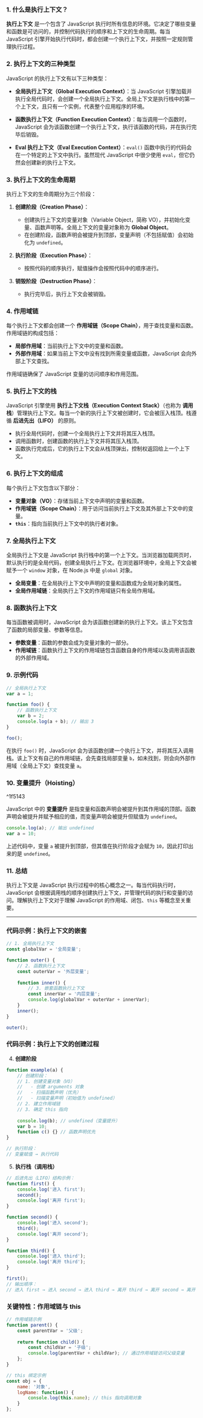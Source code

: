 ### 1. 什么是执行上下文？

**执行上下文** 是一个包含了 JavaScript 执行时所有信息的环境。它决定了哪些变量和函数是可访问的，并控制代码执行的顺序和上下文的生命周期。每当 JavaScript 引擎开始执行代码时，都会创建一个执行上下文，并按照一定规则管理执行过程。

### 2. 执行上下文的三种类型

JavaScript 的执行上下文有以下三种类型：

- **全局执行上下文（Global Execution Context）**：当 JavaScript 引擎加载并执行全局代码时，会创建一个全局执行上下文。全局上下文是执行栈中的第一个上下文，且只有一个实例，代表整个应用程序的环境。
    
- **函数执行上下文（Function Execution Context）**：每当调用一个函数时，JavaScript 会为该函数创建一个执行上下文，执行该函数的代码，并在执行完毕后销毁。
    
- **Eval 执行上下文（Eval Execution Context）**：`eval()` 函数中执行的代码会在一个特定的上下文中执行。虽然现代 JavaScript 中很少使用 `eval`，但它仍然会创建新的执行上下文。
    

### 3. 执行上下文的生命周期

执行上下文的生命周期分为三个阶段：

1. **创建阶段（Creation Phase）**：
    
    - 创建执行上下文的变量对象（Variable Object，简称 VO），并初始化变量、函数声明等。全局上下文的变量对象称为 **Global Object**。
    - 在创建阶段，函数声明会被提升到顶部，变量声明（不包括赋值）会初始化为 `undefined`。
2. **执行阶段（Execution Phase）**：
    
    - 按照代码的顺序执行，赋值操作会按照代码中的顺序进行。
3. **销毁阶段（Destruction Phase）**：
    
    - 执行完毕后，执行上下文会被销毁。

### 4. 作用域链

每个执行上下文都会创建一个 **作用域链（Scope Chain）**，用于查找变量和函数。作用域链的构成包括：

- **局部作用域**：当前执行上下文中的变量和函数。
- **外部作用域**：如果当前上下文中没有找到所需变量或函数，JavaScript 会向外部上下文查找。

作用域链确保了 JavaScript 变量的访问顺序和作用范围。

### 5. 执行上下文的栈

JavaScript 引擎使用 **执行上下文栈（Execution Context Stack）**（也称为 **调用栈**）管理执行上下文。每当一个新的执行上下文被创建时，它会被压入栈顶。栈遵循 **后进先出（LIFO）** 的原则。

- 执行全局代码时，创建一个全局执行上下文并将其压入栈顶。
- 调用函数时，创建函数的执行上下文并将其压入栈顶。
- 函数执行完成后，它的执行上下文会从栈顶弹出，控制权返回给上一个上下文。

### 6. 执行上下文的组成

每个执行上下文包含以下部分：

- **变量对象（VO）**：存储当前上下文中声明的变量和函数。
- **作用域链（Scope Chain）**：用于访问当前执行上下文及其外部上下文中的变量。
- **`this`**：指向当前执行上下文中的执行者对象。

### 7. 全局执行上下文

全局执行上下文是 JavaScript 执行栈中的第一个上下文。当浏览器加载网页时，默认执行的是全局代码，创建全局执行上下文。在浏览器环境中，全局上下文会被赋予一个 `window` 对象，在 Node.js 中是 `global` 对象。

- **全局变量**：在全局执行上下文中声明的变量和函数成为全局对象的属性。
- **全局作用域链**：全局执行上下文的作用域链只有全局作用域。

### 8. 函数执行上下文

每当函数被调用时，JavaScript 会为该函数创建新的执行上下文。该上下文包含了函数的局部变量、参数等信息。

- **参数变量**：函数的参数会成为变量对象的一部分。
- **作用域链**：函数执行上下文的作用域链包含函数自身的作用域以及调用该函数的外部作用域。

### 9. 示例代码

```javascript
// 全局执行上下文
var a = 1;

function foo() {
    // 函数执行上下文
    var b = 2;
    console.log(a + b); // 输出 3
}

foo();
```

在执行 `foo()` 时，JavaScript 会为该函数创建一个执行上下文，并将其压入调用栈。该上下文有自己的作用域链，会先查找局部变量 `b`，如未找到，则会向外部作用域（全局上下文）查找变量 `a`。

### 10. 变量提升（Hoisting）

^1f5143

JavaScript 中的 **变量提升** 是指变量和函数声明会被提升到其作用域的顶部。函数声明会被提升并赋予相应的值，而变量声明会被提升但赋值为 `undefined`。

```javascript
console.log(a); // 输出 undefined
var a = 10;
```

上述代码中，变量 `a` 被提升到顶部，但其值在执行阶段才会赋为 `10`，因此打印出来的是 `undefined`。

### 11. 总结

执行上下文是 JavaScript 执行过程中的核心概念之一。每当代码执行时，JavaScript 会根据调用栈的顺序创建执行上下文，并管理代码的执行和变量的访问。理解执行上下文对于理解 JavaScript 的作用域、闭包、`this` 等概念至关重要。

---

### 代码示例：执行上下文的嵌套

```javascript
// 1. 全局执行上下文
const globalVar = '全局变量';

function outer() {
    // 2. 函数执行上下文
    const outerVar = '外层变量';
    
    function inner() {
        // 3. 嵌套函数执行上下文
        const innerVar = '内层变量';
        console.log(globalVar + outerVar + innerVar);
    }
    inner();
}

outer();
```

### 代码示例：执行上下文的创建过程

4. **创建阶段**

```javascript
function example(a) {
    // 创建阶段：
    // 1. 创建变量对象（VO）
    //   - 创建 arguments 对象
    //   - 扫描函数声明（优先）
    //   - 扫描变量声明（初始值为 undefined）
    // 2. 建立作用域链
    // 3. 确定 this 指向
    
    console.log(b); // undefined（变量提升）
    var b = 10;
    function c() {} // 函数声明优先
}

// 执行阶段：
// 变量赋值 → 执行代码
```

5. **执行栈（调用栈）**

```javascript
// 后进先出（LIFO）结构示例：
function first() {
    console.log('进入 first');
    second();
    console.log('离开 first');
}

function second() {
    console.log('进入 second');
    third();
    console.log('离开 second');
}

function third() {
    console.log('进入 third');
    console.log('离开 third');
}

first();
// 输出顺序：
// 进入 first → 进入 second → 进入 third → 离开 third → 离开 second → 离开 first
```

### 关键特性：作用域链与 this

```javascript
// 作用域链示例
function parent() {
    const parentVar = '父级';
    
    return function child() {
        const childVar = '子级';
        console.log(parentVar + childVar); // 通过作用域链访问父级变量
    };
}

// this 绑定示例
const obj = {
    name: '对象',
    logName: function() {
        console.log(this.name); // this 指向调用对象
    }
};
```
